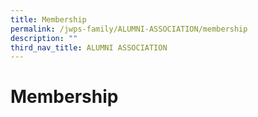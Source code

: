 ```yaml
---
title: Membership
permalink: /jwps-family/ALUMNI-ASSOCIATION/membership
description: ""
third_nav_title: ALUMNI ASSOCIATION
---
```

# Membership